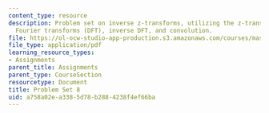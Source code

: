 ```yaml
---
content_type: resource
description: Problem set on inverse z-transforms, utilizing the z-transform, discrete
  Fourier transforms (DFT), inverse DFT, and convolution.
file: https://ol-ocw-studio-app-production.s3.amazonaws.com/courses/mas-160-signals-systems-and-information-for-media-technology-fall-2007/a758a02ea3385d78b2884238f4ef66ba_ps8.pdf
file_type: application/pdf
learning_resource_types:
- Assignments
parent_title: Assignments
parent_type: CourseSection
resourcetype: Document
title: Problem Set 8
uid: a758a02e-a338-5d78-b288-4238f4ef66ba
---
```

